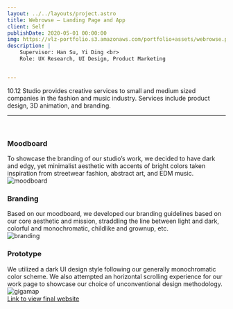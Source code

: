 ```yaml
---
layout: ../../layouts/project.astro
title: Webrowse – Landing Page and App
client: Self
publishDate: 2020-05-01 00:00:00
img: https://vlz-portfolio.s3.amazonaws.com/portfolio+assets/webrowse.png
description: |
    Supervisor: Han Su, Yi Ding <br>
    Role: UX Research, UI Design, Product Marketing


---
```

10.12 Studio provides creative services to small and medium sized companies in the fashion and music industry. Services include product design, 3D animation, and branding.<br><hr><br>

### Moodboard
To showcase the branding of our studio’s work, we decided to have dark and edgy, yet minimalist aesthetic with accents of bright colors taken inspiration from streetwear fashion, abstract art, and EDM music.
<br>
![moodboard](https://vlz-portfolio.s3.amazonaws.com/portfolio+assets/cozyliving/gigamap.png)
<br>

### Branding
Based on our moodboard, we developed our branding guidelines based on our core aesthetic and mission, straddling the line between light and dark, colorful and monochromatic, childlike and grownup, etc.
<br>
![branding](https://vlz-portfolio.s3.amazonaws.com/portfolio+assets/cozyliving/top3.png)
<br>

### Prototype
We utilized a dark UI design style following our generally monochromatic color scheme. We also attempted an  horizontal scrolling experience for our work page to showcase our choice of unconventional design methodology.<br>
![gigamap](https://vlz-portfolio.s3.amazonaws.com/portfolio+assets/cozyliving/gigamap.jpeg)
<br>
[Link to view final website](https://bit.ly/3Abnk4q)